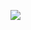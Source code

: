 ![](https://user-images.githubusercontent.com/57487741/175406446-0b5f3065-59b4-4295-aa1b-b4dd871fe855.PNG)